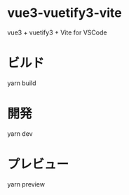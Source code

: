 # vue3-vuetify3-vite
vue3 + vuetify3 + Vite for VSCode


# ビルド
yarn build

# 開発
yarn dev

# プレビュー
yarn preview
